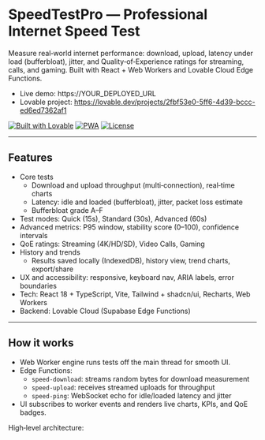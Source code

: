 # SpeedTestPro — Professional Internet Speed Test

Measure real‑world internet performance: download, upload, latency under load (bufferbloat), jitter, and Quality‑of‑Experience ratings for streaming, calls, and gaming. Built with React + Web Workers and Lovable Cloud Edge Functions.

- Live demo: https://YOUR_DEPLOYED_URL
- Lovable project: https://lovable.dev/projects/2fbf53e0-5ff6-4d39-bccc-ed6ed7362af1

[![Built with Lovable](https://img.shields.io/badge/Built%20with-Lovable-7b61ff.svg)](#)
[![PWA](https://img.shields.io/badge/PWA-Ready-brightgreen.svg)](#)
[![License](https://img.shields.io/badge/License-MIT-blue.svg)](#license)

---

## Features

- Core tests
  - Download and upload throughput (multi‑connection), real‑time charts
  - Latency: idle and loaded (bufferbloat), jitter, packet loss estimate
  - Bufferbloat grade A–F
- Test modes: Quick (15s), Standard (30s), Advanced (60s)
- Advanced metrics: P95 window, stability score (0–100), confidence intervals
- QoE ratings: Streaming (4K/HD/SD), Video Calls, Gaming
- History and trends
  - Results saved locally (IndexedDB), history view, trend charts, export/share
- UX and accessibility: responsive, keyboard nav, ARIA labels, error boundaries
- Tech: React 18 + TypeScript, Vite, Tailwind + shadcn/ui, Recharts, Web Workers
- Backend: Lovable Cloud (Supabase Edge Functions)

---

## How it works

- Web Worker engine runs tests off the main thread for smooth UI.
- Edge Functions:
  - `speed-download`: streams random bytes for download measurement
  - `speed-upload`: receives streamed uploads for throughput
  - `speed-ping`: WebSocket echo for idle/loaded latency and jitter
- UI subscribes to worker events and renders live charts, KPIs, and QoE badges.

High‑level architecture:
